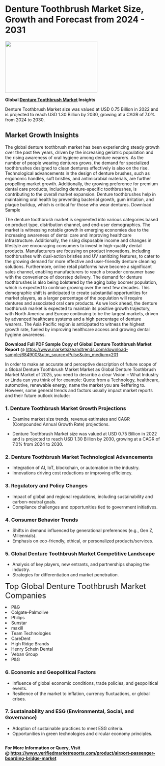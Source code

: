 <H1>Denture Toothbrush Market Size, Growth and Forecast from 2024 - 2031</H1><img class="aligncenter size-medium wp-image-584254" src="https://thirdeyenews.in/wp-content/uploads/2024/09/Global-Market-Research-300x168.jpeg" alt="" width="300" height="168" /><p><strong>Global&nbsp;<a href="https://www.marketsizeandtrends.com/download-sample/684900/&amp;utm_source=Pulse&amp;utm_medium=201">Denture Toothbrush Market</a> Insights</strong></p><p>Denture Toothbrush Market size was valued at USD 0.75 Billion in 2022 and is projected to reach USD 1.30 Billion by 2030, growing at a CAGR of 7.0% from 2024 to 2030.</p><p><h2>Market Growth Insights</h2> <p>The global denture toothbrush market has been experiencing steady growth over the past few years, driven by the increasing geriatric population and the rising awareness of oral hygiene among denture wearers. As the number of people wearing dentures grows, the demand for specialized toothbrushes designed to clean dentures effectively is also on the rise. Technological advancements in the design of denture brushes, such as ergonomic handles, soft bristles, and antimicrobial materials, are further propelling market growth. Additionally, the growing preference for premium dental care products, including denture-specific toothbrushes, is contributing to the overall market expansion. Denture toothbrushes help in maintaining oral health by preventing bacterial growth, gum irritation, and plaque buildup, which is critical for those who wear dentures. Download Sample</p> <p>The denture toothbrush market is segmented into various categories based on product type, distribution channel, and end-user demographics. The market is witnessing notable growth in emerging economies due to the increasing awareness of dental care and improving healthcare infrastructure. Additionally, the rising disposable income and changes in lifestyle are encouraging consumers to invest in high-quality dental products. Manufacturers are focusing on product innovations, including toothbrushes with dual-action bristles and UV sanitizing features, to cater to the growing demand for more effective and user-friendly denture cleaning solutions. Furthermore, online retail platforms have become a significant sales channel, enabling manufacturers to reach a broader consumer base with the convenience of doorstep delivery. The demand for denture toothbrushes is also being bolstered by the aging baby boomer population, which is expected to continue growing over the next few decades. This demographic shift is anticipated to create substantial opportunities for market players, as a larger percentage of the population will require dentures and associated oral care products. As we look ahead, the denture toothbrush market is expected to maintain its positive growth trajectory, with North America and Europe continuing to be the largest markets, driven by advanced healthcare systems and a high percentage of denture wearers. The Asia Pacific region is anticipated to witness the highest growth rate, fueled by improving healthcare access and growing dental hygiene awareness. </p><p><span class=""><strong>Download Full PDF Sample Copy of Global Denture Toothbrush Market Report</strong> @ <a href="https://www.marketsizeandtrends.com/download-sample/684900/&amp;utm_source=Pulse&amp;utm_medium=201" target="_blank">https://www.marketsizeandtrends.com/download-sample/684900/&amp;utm_source=Pulse&amp;utm_medium=201</a></span></p><p>In order to make an accurate and perceptive description of future scope of a Global&nbsp;Denture Toothbrush Market Market as Global&nbsp;Denture Toothbrush Market Market of 2025, you need to describe a clear Vision &ndash; What Industry or Linda can you think of for example: Quote from a Technology, healthcare, automotive, renewable energy, name the market you are Reffering to. However, some general trends and factors usually impact market reports and their future outlook include:</p><h3>1.&nbsp;<strong>Denture Toothbrush Market Growth Projections</strong></h3><ul><li>Examine market size trends, revenue estimates and CAGR (Compounded Annual Growth Rate) projections.</li><li><p>Denture Toothbrush Market size was valued at USD 0.75 Billion in 2022 and is projected to reach USD 1.30 Billion by 2030, growing at a CAGR of 7.0% from 2024 to 2030.</p></li></ul><h3>2.&nbsp;<strong>Denture Toothbrush Market Technological Advancements</strong></h3><ul><li>Integration of AI, IoT, blockchain, or automation in the industry.</li><li>Innovations driving cost reductions or improving efficiency.</li></ul><h3>3.&nbsp;<strong>Regulatory and Policy Changes</strong></h3><ul><li>Impact of global and regional regulations, including sustainability and carbon-neutral goals.</li><li>Compliance challenges and opportunities tied to government initiatives.</li></ul><h3>4.&nbsp;<strong>Consumer Behavior Trends</strong></h3><ul><li>Shifts in demand influenced by generational preferences (e.g., Gen Z, Millennials).</li><li>Emphasis on eco-friendly, ethical, or personalized products/services.</li></ul><h3>5.&nbsp;<strong>Global Denture Toothbrush Market Competitive Landscape</strong></h3><ul><li>Analysis of key players, new entrants, and partnerships shaping the industry.</li><li>Strategies for differentiation and market penetration.</li></ul><p data-pm-slice="1 1 []"><span style="color: inherit; font-family: inherit; font-size: 25px;">Top Global Denture Toothbrush Market Companies</span></p><div class="" data-test-id=""><p><li>P&G</li><li> Colgate-Palmolive</li><li> Philips</li><li> Sunstar</li><li> maxill</li><li> Team Technologies</li><li> CareDent</li><li> High Ridge Brands</li><li> Henry Schein Dental</li><li> Veban Group</li><li> P&G</li></p></div><h3>6.&nbsp;<strong>Economic and Geopolitical Factors</strong></h3><ul><li>Influence of global economic conditions, trade policies, and geopolitical events.</li><li>Resilience of the market to inflation, currency fluctuations, or global crises.</li></ul><h3>7.&nbsp;<strong>Sustainability and ESG (Environmental, Social, and Governance)</strong></h3><ul><li>Adoption of sustainable practices to meet ESG criteria.</li><li>Opportunities in green technologies and circular economy principles.</li></ul><h2><strong style="font-size: 14px;">For More Information or Query, Visit @&nbsp;</strong><a style="background-color: #ffffff; font-size: 14px;" href="https://www.marketsizeandtrends.com/report/denture-toothbrush-market/" target="_blank">https://www.verifiedmarketreports.com/product/airport-passenger-boarding-bridge-market</a></h2>
